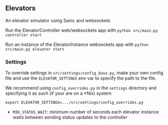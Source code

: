 ## Elevators
An elevator simulator using Sanic and websockets

Run the ElevatorController web/websockets app with
    `python src/main.py controller start`

Run an instance of the ElevatorInstance websockets app with
    `python src/main.py elevator start`

### Settings
To override settings in `src/settings/config_base.py`, make your own config file
and use the `ELEVATOR_SETTINGS` env var to specify the path to the file.

We recommend using `config_overrides.py` in the `settings` directory
and specifying it as such (if your are on a *Nix) system

`export ELEVATOR_SETTINGS=.../src/settings/config_overrides.py` 

- `MIN_STATUS_WAIT`: minimum number of seconds each elevator instance waits
    between sending status updates to the controller